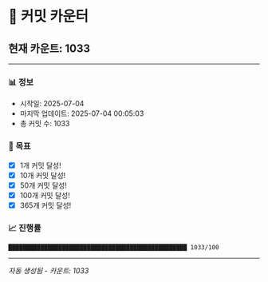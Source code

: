 # 🔢 커밋 카운터

## 현재 카운트: 1033

---

### 📊 정보
- 시작일: 2025-07-04
- 마지막 업데이트: 2025-07-04 00:05:03
- 총 커밋 수: 1033

### 🎯 목표
- [x] 1개 커밋 달성!
- [x] 10개 커밋 달성!
- [x] 50개 커밋 달성!
- [x] 100개 커밋 달성!
- [x] 365개 커밋 달성!

### 📈 진행률
```
██████████████████████████████████████████████████ 1033/100
```

---
*자동 생성됨 - 카운트: 1033*
